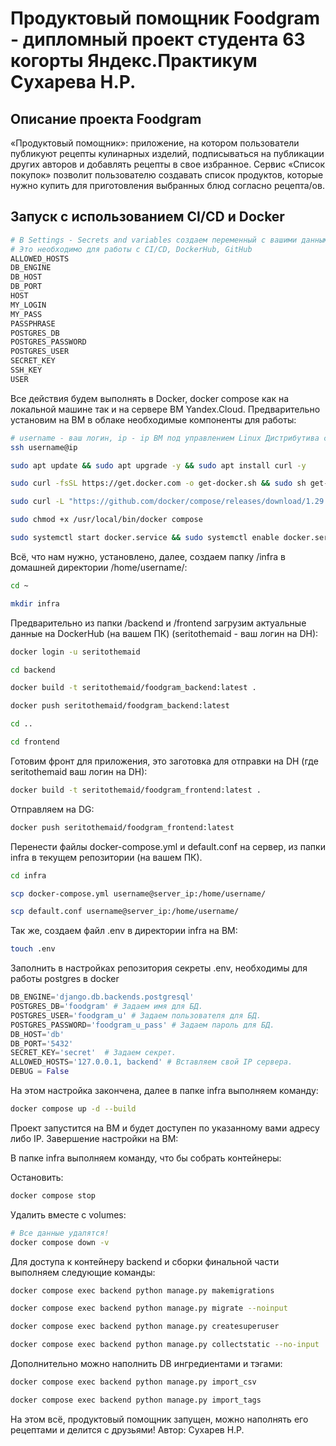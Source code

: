 # Продуктовый помощник Foodgram - дипломный проект студента 63 когорты Яндекс.Практикум Сухарева Н.Р.

## Описание проекта Foodgram

«Продуктовый помощник»: приложение, на котором пользователи публикуют рецепты кулинарных изделий, подписываться на публикации других авторов и добавлять рецепты в свое избранное.
Сервис «Список покупок» позволит пользователю создавать список продуктов, которые нужно купить для приготовления выбранных блюд согласно рецепта/ов.

## Запуск с использованием CI/CD и Docker

```bash
# В Settings - Secrets and variables создаем переменный с вашими данными
# Это необходимо для работы с CI/CD, DockerHub, GitHub
ALLOWED_HOSTS
DB_ENGINE
DB_HOST
DB_PORT
HOST
MY_LOGIN
MY_PASS
PASSPHRASE
POSTGRES_DB
POSTGRES_PASSWORD
POSTGRES_USER
SECRET_KEY
SSH_KEY
USER
```

Все действия будем выполнять в Docker, docker compose как на локальной машине так и на сервере ВМ Yandex.Cloud.
Предварительно установим на ВМ в облаке необходимые компоненты для работы:

```bash
# username - ваш логин, ip - ip ВМ под управлением Linux Дистрибутива с пакетной базой deb.
ssh username@ip
```

```bash
sudo apt update && sudo apt upgrade -y && sudo apt install curl -y
```

```bash
sudo curl -fsSL https://get.docker.com -o get-docker.sh && sudo sh get-docker.sh && sudo rm get-docker.sh
```

```bash
sudo curl -L "https://github.com/docker/compose/releases/download/1.29.2/docker-compose-$(uname -s)-$(uname -m)" -o /usr/local/bin/docker compose
```

```bash
sudo chmod +x /usr/local/bin/docker compose
```

```bash
sudo systemctl start docker.service && sudo systemctl enable docker.service
```

Всё, что нам нужно, установлено, далее, создаем папку /infra в домашней директории /home/username/:

```bash
cd ~
```

```bash
mkdir infra
```

Предварительно из папки /backend и /frontend загрузим актуальные данные на DockerHub (на вашем ПК) (seritothemaid - ваш логин на DH):

```bash
docker login -u seritothemaid
```

```bash
cd backend
```

```bash
docker build -t seritothemaid/foodgram_backend:latest .
```

```bash
docker push seritothemaid/foodgram_backend:latest
```

```bash
cd ..
```

```bash
cd frontend
```

Готовим фронт для приложения, это заготовка для отправки на DH (где seritothemaid ваш логин на DH):
```bash
docker build -t seritothemaid/foodgram_frontend:latest .
```

Отправляем на DG:
```bash
docker push seritothemaid/foodgram_frontend:latest
```

Перенести файлы docker-compose.yml и default.conf на сервер, из папки infra в текущем репозитории (на вашем ПК).

```bash
cd infra
```

```bash
scp docker-compose.yml username@server_ip:/home/username/
```

```bash
scp default.conf username@server_ip:/home/username/
```

Так же, создаем файл .env в директории infra на ВМ:

```bash
touch .env
```

Заполнить в настройках репозитория секреты .env, необходимы для работы postgres в docker

```python
DB_ENGINE='django.db.backends.postgresql'
POSTGRES_DB='foodgram' # Задаем имя для БД.
POSTGRES_USER='foodgram_u' # Задаем пользователя для БД.
POSTGRES_PASSWORD='foodgram_u_pass' # Задаем пароль для БД.
DB_HOST='db'
DB_PORT='5432'
SECRET_KEY='secret'  # Задаем секрет.
ALLOWED_HOSTS='127.0.0.1, backend' # Вставляем свой IP сервера.
DEBUG = False
```

На этом настройка закончена, далее в папке infra выполняем команду:

```bash
docker compose up -d --build
```

Проект запустится на ВМ и будет доступен по указанному вами адресу либо IP. Завершение настройки на ВМ:

В папке infra выполняем команду, что бы собрать контейнеры:

Остановить: 

```bash
docker compose stop
```

Удалить вместе с volumes:

```bash
# Все данные удалятся!
docker compose down -v
``` 

Для доступа к контейнеру backend и сборки финальной части выполняем следующие команды:

```bash
docker compose exec backend python manage.py makemigrations
```

```bash
docker compose exec backend python manage.py migrate --noinput
```

```bash
docker compose exec backend python manage.py createsuperuser
```

```bash
docker compose exec backend python manage.py collectstatic --no-input
```

Дополнительно можно наполнить DB ингредиентами и тэгами:

```bash
docker compose exec backend python manage.py import_csv
```

```bash
docker compose exec backend python manage.py import_tags
```

На этом всё, продуктовый помощник запущен, можно наполнять его рецептами и делится с друзьями!
Автор: Сухарев Н.Р.
